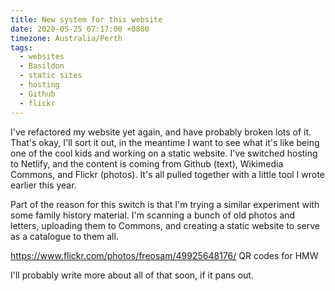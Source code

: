 ```yaml
---
title: New system for this website
date: 2020-05-25 07:17:00 +0800
timezone: Australia/Perth
tags:
  - websites
  - Basildon
  - static sites
  - hosting
  - Github
  - flickr
---
```

I've refactored my website yet again, and have probably broken lots of it.
That's okay, I'll sort it out, in the meantime I want to see what it's like
being one of the cool kids and working on a static website.
I've switched hosting to Netlify, and the content is coming from Github (text), Wikimedia Commons, and Flickr (photos).
It's all pulled together with a little tool I wrote earlier this year.

Part of the reason for this switch is that I'm trying a similar experiment with some family history material.
I'm scanning a bunch of old photos and letters, uploading them to Commons,
and creating a static website to serve as a catalogue to them all.

https://www.flickr.com/photos/freosam/49925648176/ QR codes for HMW

I'll probably write more about all of that soon, if it pans out.
